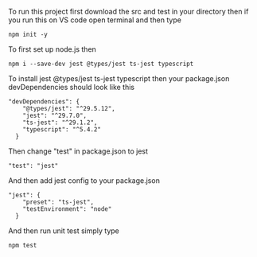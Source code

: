 To run this project first download the src and test in your directory then if you run this on VS code open terminal and then type
```
npm init -y
```
To first set up node.js then
```
npm i --save-dev jest @types/jest ts-jest typescript
```
To install jest @types/jest ts-jest typescript then your package.json devDependencies should look like this
```
"devDependencies": {
    "@types/jest": "^29.5.12",
    "jest": "^29.7.0",
    "ts-jest": "^29.1.2",
    "typescript": "^5.4.2"
  }
```
Then change "test" in package.json to jest
```
"test": "jest"
```
And then add jest config to your package.json
```
"jest": {
    "preset": "ts-jest",
    "testEnvironment": "node"
  }
```
And then run unit test simply type
```
npm test
```
